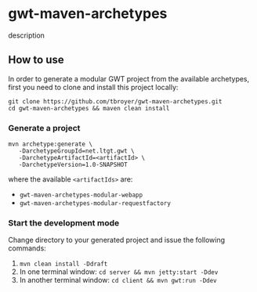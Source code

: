 gwt-maven-archetypes
====================

description

How to use
----------

In order to generate a modular GWT project from the available archetypes, first you need to clone and install this project locally:

    git clone https://github.com/tbroyer/gwt-maven-archetypes.git
    cd gwt-maven-archetypes && maven clean install

### Generate a project

    mvn archetype:generate \
       -DarchetypeGroupId=net.ltgt.gwt \
       -DarchetypeArtifactId=<artifactId> \
       -DarchetypeVersion=1.0-SNAPSHOT

where the available `<artifactIds>` are:

* `gwt-maven-archetypes-modular-webapp`
* `gwt-maven-archetypes-modular-requestfactory`


### Start the development mode

Change directory to your generated project and issue the following commands:

1. `mvn clean install -Ddraft`
2. In one terminal window: `cd server && mvn jetty:start -Ddev`
3. In another terminal window: `cd client && mvn gwt:run -Ddev`

